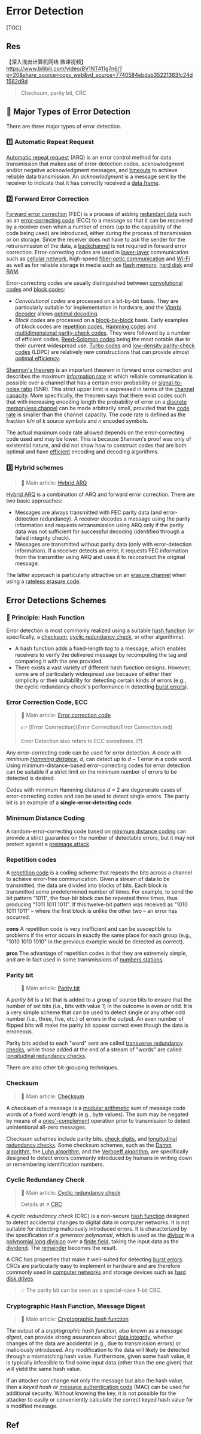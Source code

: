 # Error Detection

[TOC]



## Res
【深入浅出计算机网络 微课视频】 https://www.bilibili.com/video/BV1NT411g7n6/?p=20&share_source=copy_web&vd_source=7740584ebdab35221363fc24d1582d9d
> Checksum, parity bit, CRC



## 🔎 Major Types of Error Detection
There are three major types of error detection. 

### 1️⃣ Automatic Repeat Request
[Automatic repeat request](https://en.wikipedia.org/wiki/Automatic_repeat_request) (ARQ) is an error control method for data transmission that makes use of error-detection codes, acknowledgment and/or negative acknowledgment messages, and [timeouts](https://en.wikipedia.org/wiki/Timeout_(computing)) to achieve reliable data transmission. An *acknowledgment* is a message sent by the receiver to indicate that it has correctly received a [data frame](https://en.wikipedia.org/wiki/Frame_(networking)).


### 2️⃣ Forward Error Correction
[Forward error correction](https://en.wikipedia.org/wiki/Forward_error_correction) (FEC) is a process of adding [redundant data](https://en.wikipedia.org/wiki/Redundancy_(information_theory)) such as an [error-correcting code](https://en.wikipedia.org/wiki/Error-correcting_code) (ECC) to a message so that it can be recovered by a receiver even when a number of errors (up to the capability of the code being used) are introduced, either during the process of transmission or on storage. Since the receiver does not have to ask the sender for the retransmission of the data, a [backchannel](https://en.wikipedia.org/wiki/Backchannel) is not required in forward error correction. Error-correcting codes are used in [lower-layer](https://en.wikipedia.org/wiki/Physical_layer) communication such as [cellular network](https://en.wikipedia.org/wiki/Cellular_network), high-speed [fiber-optic communication](https://en.wikipedia.org/wiki/Fiber-optic_communication) and [Wi-Fi](https://en.wikipedia.org/wiki/Wi-Fi) as well as for reliable storage in media such as [flash memory](https://en.wikipedia.org/wiki/Flash_memory), [hard disk](https://en.wikipedia.org/wiki/Hard_disk) and [RAM](https://en.wikipedia.org/wiki/ECC_memory).

Error-correcting codes are usually distinguished between [convolutional codes](https://en.wikipedia.org/wiki/Convolutional_code) and [block codes](https://en.wikipedia.org/wiki/Block_code):

- *Convolutional codes* are processed on a bit-by-bit basis. They are particularly suitable for implementation in hardware, and the [Viterbi decoder](https://en.wikipedia.org/wiki/Viterbi_decoder) allows [optimal decoding](https://en.wikipedia.org/wiki/Maximum_likelihood_decoding).
- *Block codes* are processed on a [block-by-block](https://en.wikipedia.org/wiki/Block_(telecommunications)) basis. Early examples of block codes are [repetition codes](https://en.wikipedia.org/wiki/Repetition_code), [Hamming codes](https://en.wikipedia.org/wiki/Hamming_code) and [multidimensional parity-check codes](https://en.wikipedia.org/wiki/Multidimensional_parity-check_code). They were followed by a number of efficient codes, [Reed–Solomon codes](https://en.wikipedia.org/wiki/Reed–Solomon_code) being the most notable due to their current widespread use. [Turbo codes](https://en.wikipedia.org/wiki/Turbo_code) and [low-density parity-check codes](https://en.wikipedia.org/wiki/Low-density_parity-check_code) (LDPC) are relatively new constructions that can provide almost [optimal efficiency](https://en.wikipedia.org/wiki/Category:Capacity-approaching_codes).

[Shannon's theorem](https://en.wikipedia.org/wiki/Shannon's_theorem) is an important theorem in forward error correction and describes the maximum [information rate](https://en.wikipedia.org/wiki/Information_rate) at which reliable communication is possible over a channel that has a certain error probability or [signal-to-noise ratio](https://en.wikipedia.org/wiki/Signal-to-noise_ratio) (SNR). This strict upper limit is expressed in terms of the [channel capacity](https://en.wikipedia.org/wiki/Channel_capacity). More specifically, the theorem says that there exist codes such that with increasing encoding length the probability of error on a [discrete memoryless channel](https://en.wikipedia.org/wiki/Channel_model) can be made arbitrarily small, provided that the [code rate](https://en.wikipedia.org/wiki/Code_rate) is smaller than the channel capacity. The code rate is defined as the fraction *k/n* of *k* source symbols and *n* encoded symbols.

The actual maximum code rate allowed depends on the error-correcting code used and may be lower. This is because Shannon's proof was only of existential nature, and did not show how to construct codes that are both optimal and have [efficient](https://en.wikipedia.org/wiki/Polynomial_time) encoding and decoding algorithms.


### 3️⃣ Hybrid schemes
> 📄 Main article: [Hybrid ARQ](https://en.wikipedia.org/wiki/Hybrid_ARQ)

[Hybrid ARQ](https://en.wikipedia.org/wiki/Hybrid_ARQ) is a combination of ARQ and forward error correction. There are two basic approaches:

- Messages are always transmitted with FEC parity data (and error-detection redundancy). A receiver decodes a message using the parity information and requests retransmission using ARQ only if the parity data was not sufficient for successful decoding (identified through a failed integrity check).
- Messages are transmitted without parity data (only with error-detection information). If a receiver detects an error, it requests FEC information from the transmitter using ARQ and uses it to reconstruct the original message.

The latter approach is particularly attractive on an [erasure channel](https://en.wikipedia.org/wiki/Binary_erasure_channel) when using a [rateless erasure code](https://en.wikipedia.org/wiki/Fountain_code).



## Error Detections Schemes
### 📏 Principle: Hash Function
Error detection is most commonly realized using a suitable [hash function](https://en.wikipedia.org/wiki/Hash_function) (or specifically, a [checksum](https://en.wikipedia.org/wiki/Checksum), [cyclic redundancy check](https://en.wikipedia.org/wiki/Cyclic_redundancy_check), or other algorithms).
- A hash function adds a fixed-length *tag* to a message, which enables receivers to verify the delivered message by recomputing the tag and comparing it with the one provided.
- There exists a vast variety of different hash function designs. However, some are of particularly widespread use because of either their simplicity or their suitability for detecting certain kinds of errors (e.g., the cyclic redundancy check's performance in detecting [burst errors](https://en.wikipedia.org/wiki/Burst_error)).


### Error Correction Code, ECC
> 📄 Main article: [Error correction code](https://en.wikipedia.org/wiki/Error_correction_code)
>
> 👉 [Error Conrrection](Error Conrection/Error Conrection.md)
>
> Error Detection also refers to ECC sometimes. (?)

Any error-correcting code can be used for error detection. A code with *minimum [Hamming distance](https://en.wikipedia.org/wiki/Hamming_distance)*, *d*, can detect up to *d* − 1 error in a code word. Using minimum-distance-based error-correcting codes for error detection can be suitable if a strict limit on the minimum number of errors to be detected is desired.

Codes with minimum Hamming distance *d* = 2 are degenerate cases of error-correcting codes and can be used to detect single errors. The parity bit is an example of a **single-error-detecting code**.


### Minimum Distance Coding
A random-error-correcting code based on [minimum distance coding](https://en.wikipedia.org/wiki/Minimum_distance_coding) can provide a strict guarantee on the number of detectable errors, but it may not protect against a [preimage attack](https://en.wikipedia.org/wiki/Preimage_attack).


### Repetition codes
A [repetition code](https://en.wikipedia.org/wiki/Repetition_code) is a coding scheme that repeats the bits across a channel to achieve error-free communication. Given a stream of data to be transmitted, the data are divided into blocks of bits. Each block is transmitted some predetermined number of times. For example, to send the bit pattern "1011", the four-bit block can be repeated three times, thus producing "1011 1011 1011". If this twelve-bit pattern was received as "1010 1011 1011" – where the first block is unlike the other two – an error has occurred.

**cons**
A repetition code is very inefficient and can be susceptible to problems if the error occurs in exactly the same place for each group (e.g., "1010 1010 1010" in the previous example would be detected as correct). 

**pros**
The advantage of repetition codes is that they are extremely simple, and are in fact used in some transmissions of [numbers stations](https://en.wikipedia.org/wiki/Numbers_station).


### Parity bit
> 📄 Main article: [Parity bit](https://en.wikipedia.org/wiki/Parity_bit)

A *parity bit* is a bit that is added to a group of source bits to ensure that the number of set bits (i.e., bits with value 1) in the outcome is even or odd. It is a very simple scheme that can be used to detect single or any other odd number (i.e., three, five, etc.) of errors in the output. An even number of flipped bits will make the parity bit appear correct even though the data is erroneous.

Parity bits added to each "word" sent are called [transverse redundancy checks](https://en.wikipedia.org/wiki/Transverse_redundancy_check), while those added at the end of a stream of "words" are called [longitudinal redundancy checks](https://en.wikipedia.org/wiki/Longitudinal_redundancy_check). 

There are also other bit-grouping techniques.


### Checksum
> 📄 Main article: [Checksum](https://en.wikipedia.org/wiki/Checksum)

A *checksum* of a message is a [modular arithmetic](https://en.wikipedia.org/wiki/Modular_arithmetic) sum of message code words of a fixed word length (e.g., byte values). The sum may be negated by means of a [ones'-complement](https://en.wikipedia.org/wiki/Ones'_complement) operation prior to transmission to detect unintentional all-zero messages.

Checksum schemes include parity bits, [check digits](https://en.wikipedia.org/wiki/Check_digit), and [longitudinal redundancy checks](https://en.wikipedia.org/wiki/Longitudinal_redundancy_check). Some checksum schemes, such as the [Damm algorithm](https://en.wikipedia.org/wiki/Damm_algorithm), the [Luhn algorithm](https://en.wikipedia.org/wiki/Luhn_algorithm), and the [Verhoeff algorithm](https://en.wikipedia.org/wiki/Verhoeff_algorithm), are specifically designed to detect errors commonly introduced by humans in writing down or remembering identification numbers.


### Cyclic Redundancy Check
> 📄 Main article: [Cyclic redundancy check](https://en.wikipedia.org/wiki/Cyclic_redundancy_check)
> 
> Details at ↗ [CRC](CRC.md)

A *cyclic redundancy check* (CRC) is a non-secure [hash function](https://en.wikipedia.org/wiki/Hash_function) designed to detect accidental changes to digital data in computer networks. It is not suitable for detecting maliciously introduced errors. It is characterized by the specification of a *generator polynomial*, which is used as the [divisor](https://en.wikipedia.org/wiki/Divisor) in a [polynomial long division](https://en.wikipedia.org/wiki/Polynomial_long_division) over a [finite field](https://en.wikipedia.org/wiki/Finite_field), taking the input data as the [dividend](https://en.wikipedia.org/wiki/Dividend). The [remainder](https://en.wikipedia.org/wiki/Remainder) becomes the result.

A CRC has properties that make it well-suited for detecting [burst errors](https://en.wikipedia.org/wiki/Burst_error). CRCs are particularly easy to implement in hardware and are therefore commonly used in [computer networks](https://en.wikipedia.org/wiki/Computer_network) and storage devices such as [hard disk drives](https://en.wikipedia.org/wiki/Hard_disk_drives).

> 💡 The parity bit can be seen as a special-case 1-bit CRC.


### Cryptographic Hash Function, Message Digest
> 📄 Main article: [Cryptographic hash function](https://en.wikipedia.org/wiki/Cryptographic_hash_function)

The output of a *cryptographic hash function*, also known as a *message digest*, can provide strong assurances about [data integrity](https://en.wikipedia.org/wiki/Data_integrity), whether changes of the data are accidental (e.g., due to transmission errors) or maliciously introduced. Any modification to the data will likely be detected through a mismatching hash value. Furthermore, given some hash value, it is typically infeasible to find some input data (other than the one given) that will yield the same hash value. 

If an attacker can change not only the message but also the hash value, then a *keyed hash* or [message authentication code](https://en.wikipedia.org/wiki/Message_authentication_code) (MAC) can be used for additional security. Without knowing the key, it is not possible for the attacker to easily or conveniently calculate the correct keyed hash value for a modified message.



## Ref

